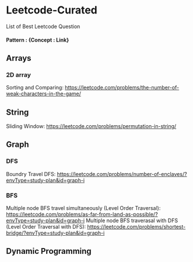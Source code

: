 # Leetcode-Curated
List of Best Leetcode Question

#### Pattern : {Concept : Link}

## Arrays
### 2D array
Sorting and Comparing: https://leetcode.com/problems/the-number-of-weak-characters-in-the-game/

## String
Sliding Window: https://leetcode.com/problems/permutation-in-string/

## Graph
### DFS
Boundry Travel DFS: https://leetcode.com/problems/number-of-enclaves/?envType=study-plan&id=graph-i
### BFS
Multiple node BFS travel simultaneously (Level Order Traversal): https://leetcode.com/problems/as-far-from-land-as-possible/?envType=study-plan&id=graph-i
Multiple node BFS traverasal with DFS (Level Order Traversal with DFS): https://leetcode.com/problems/shortest-bridge/?envType=study-plan&id=graph-i


## Dynamic Programming
